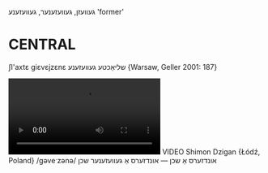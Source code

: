 געוועזן, געוועזענער,  געוועזענע
'former'

CENTRAL
========

ʃl'axtɛ giɛvɛjzɛnɛ שליאַכטע געוועזענע {Warsaw, Geller 2001: 187}

![](https://ia601508.us.archive.org/24/items/FilmLexicon/Dzigan-UndzersAShokhn-UndzersAGevezenerShokhn.mp4)
VIDEO Shimon Dzigan {Łódź, Poland}
/gəveˑzənə/
אונדזערס אַ שכן — אונדזערס אַ געוועזענער שכן
